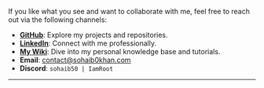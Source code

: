 If you like what you see and want to collaborate with me, feel free to reach out via the following channels:

- **[GitHub](https://github.com/sohaib1khan)**: Explore my projects and repositories.
- **[LinkedIn](https://www.linkedin.com/in/sohaib-k-184344a3/)**: Connect with me professionally.
- **[My Wiki](https://read.helixx.cloud/)**: Dive into my personal knowledge base and tutorials.
- **Email**: [contact@sohaib0khan.com](mailto:contact@sohaib0khan.com)
- **Discord**: `sohaib50 | IamRoot`

---
